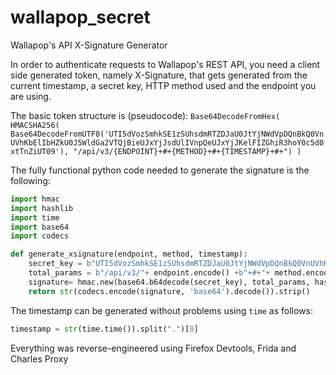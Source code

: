 # wallapop_secret
Wallapop's API X-Signature Generator

In order to authenticate requests to Wallapop's REST API, you need a client side generated token, namely X-Signature, that gets generated from the current timestamp, a secret key, HTTP method used and the endpoint you are using.

The basic token structure is (pseudocode):
`Base64DecodeFromHex( HMACSHA256( Base64DecodeFromUTF8('UTI5dVozSmhkSE1zSUhsdmRTZDJaU0JtYjNWdVpDQnBkQ0VnUVhKbElIbHZkU0J5WldGa2VTQjBieUJxYjJsdUlIVnpQeUJxYjJKelFIZGhiR3hoY0c5d0xtTnZiUT09'), "/api/v3/{ENDPOINT}+#+{METHOD}+#+{TIMESTAMP}+#+") )`

The fully functional python code needed to generate the signature is the following:
```python
import hmac
import hashlib
import time
import base64
import codecs

def generate_xsignature(endpoint, method, timestamp):
    secret_key = b"UTI5dVozSmhkSE1zSUhsdmRTZDJaU0JtYjNWdVpDQnBkQ0VnUVhKbElIbHZkU0J5WldGa2VTQjBieUJxYjJsdUlIVnpQeUJxYjJKelFIZGhiR3hoY0c5d0xtTnZiUT09"
    total_params = b"/api/v3/"+ endpoint.encode() +b"+#+"+ method.encode() +b"+#+" + timestamp.encode() + b"+#+"
    signature= hmac.new(base64.b64decode(secret_key), total_params, hashlib.sha256).digest()
    return str(codecs.encode(signature, 'base64').decode()).strip()
```

The timestamp can be generated without problems using `time` as follows:
```python
timestamp = str(time.time()).split(".")[0]
```

Everything was reverse-engineered using Firefox Devtools, Frida and Charles Proxy
